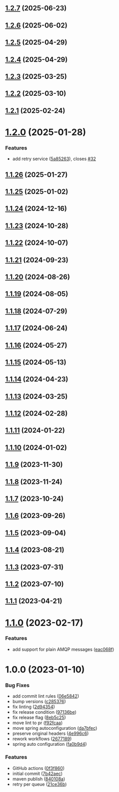 ## [1.2.7](https://github.com/jaconi-io/spring-rabbitmq-retry/compare/v1.2.6...v1.2.7) (2025-06-23)

## [1.2.6](https://github.com/jaconi-io/spring-rabbitmq-retry/compare/v1.2.5...v1.2.6) (2025-06-02)

## [1.2.5](https://github.com/jaconi-io/spring-rabbitmq-retry/compare/v1.2.4...v1.2.5) (2025-04-29)

## [1.2.4](https://github.com/jaconi-io/spring-rabbitmq-retry/compare/v1.2.3...v1.2.4) (2025-04-29)

## [1.2.3](https://github.com/jaconi-io/spring-rabbitmq-retry/compare/v1.2.2...v1.2.3) (2025-03-25)

## [1.2.2](https://github.com/jaconi-io/spring-rabbitmq-retry/compare/v1.2.1...v1.2.2) (2025-03-10)

## [1.2.1](https://github.com/jaconi-io/spring-rabbitmq-retry/compare/v1.2.0...v1.2.1) (2025-02-24)

# [1.2.0](https://github.com/jaconi-io/spring-rabbitmq-retry/compare/v1.1.26...v1.2.0) (2025-01-28)


### Features

* add retry service ([5a85263](https://github.com/jaconi-io/spring-rabbitmq-retry/commit/5a85263ba1719fbf315d9f8e0245cc17bc7ed264)), closes [#32](https://github.com/jaconi-io/spring-rabbitmq-retry/issues/32)

## [1.1.26](https://github.com/jaconi-io/spring-rabbitmq-retry/compare/v1.1.25...v1.1.26) (2025-01-27)

## [1.1.25](https://github.com/jaconi-io/spring-rabbitmq-retry/compare/v1.1.24...v1.1.25) (2025-01-02)

## [1.1.24](https://github.com/jaconi-io/spring-rabbitmq-retry/compare/v1.1.23...v1.1.24) (2024-12-16)

## [1.1.23](https://github.com/jaconi-io/spring-rabbitmq-retry/compare/v1.1.22...v1.1.23) (2024-10-28)

## [1.1.22](https://github.com/jaconi-io/spring-rabbitmq-retry/compare/v1.1.21...v1.1.22) (2024-10-07)

## [1.1.21](https://github.com/jaconi-io/spring-rabbitmq-retry/compare/v1.1.20...v1.1.21) (2024-09-23)

## [1.1.20](https://github.com/jaconi-io/spring-rabbitmq-retry/compare/v1.1.19...v1.1.20) (2024-08-26)

## [1.1.19](https://github.com/jaconi-io/spring-rabbitmq-retry/compare/v1.1.18...v1.1.19) (2024-08-05)

## [1.1.18](https://github.com/jaconi-io/spring-rabbitmq-retry/compare/v1.1.17...v1.1.18) (2024-07-29)

## [1.1.17](https://github.com/jaconi-io/spring-rabbitmq-retry/compare/v1.1.16...v1.1.17) (2024-06-24)

## [1.1.16](https://github.com/jaconi-io/spring-rabbitmq-retry/compare/v1.1.15...v1.1.16) (2024-05-27)

## [1.1.15](https://github.com/jaconi-io/spring-rabbitmq-retry/compare/v1.1.14...v1.1.15) (2024-05-13)

## [1.1.14](https://github.com/jaconi-io/spring-rabbitmq-retry/compare/v1.1.13...v1.1.14) (2024-04-23)

## [1.1.13](https://github.com/jaconi-io/spring-rabbitmq-retry/compare/v1.1.12...v1.1.13) (2024-03-25)

## [1.1.12](https://github.com/jaconi-io/spring-rabbitmq-retry/compare/v1.1.11...v1.1.12) (2024-02-28)

## [1.1.11](https://github.com/jaconi-io/spring-rabbitmq-retry/compare/v1.1.10...v1.1.11) (2024-01-22)

## [1.1.10](https://github.com/jaconi-io/spring-rabbitmq-retry/compare/v1.1.9...v1.1.10) (2024-01-02)

## [1.1.9](https://github.com/jaconi-io/spring-rabbitmq-retry/compare/v1.1.8...v1.1.9) (2023-11-30)

## [1.1.8](https://github.com/jaconi-io/spring-rabbitmq-retry/compare/v1.1.7...v1.1.8) (2023-11-24)

## [1.1.7](https://github.com/jaconi-io/spring-rabbitmq-retry/compare/v1.1.6...v1.1.7) (2023-10-24)

## [1.1.6](https://github.com/jaconi-io/spring-rabbitmq-retry/compare/v1.1.5...v1.1.6) (2023-09-26)

## [1.1.5](https://github.com/jaconi-io/spring-rabbitmq-retry/compare/v1.1.4...v1.1.5) (2023-09-04)

## [1.1.4](https://github.com/jaconi-io/spring-rabbitmq-retry/compare/v1.1.3...v1.1.4) (2023-08-21)

## [1.1.3](https://github.com/jaconi-io/spring-rabbitmq-retry/compare/v1.1.2...v1.1.3) (2023-07-31)

## [1.1.2](https://github.com/jaconi-io/spring-rabbitmq-retry/compare/v1.1.1...v1.1.2) (2023-07-10)

## [1.1.1](https://github.com/jaconi-io/spring-rabbitmq-retry/compare/v1.1.0...v1.1.1) (2023-04-21)

# [1.1.0](https://github.com/jaconi-io/spring-rabbitmq-retry/compare/v1.0.0...v1.1.0) (2023-02-17)


### Features

* add support for plain AMQP messages ([eac068f](https://github.com/jaconi-io/spring-rabbitmq-retry/commit/eac068f018bbb9c9aa69c959fb86542f7f17277e))

# 1.0.0 (2023-01-10)


### Bug Fixes

* add commit lint rules ([06e5842](https://github.com/jaconi-io/spring-rabbitmq-retry/commit/06e5842623204abd88fad5ed8394883d182066e2))
* bump versions ([c285376](https://github.com/jaconi-io/spring-rabbitmq-retry/commit/c285376200f1e238216ecb67ba0c986ff3c9b0b1))
* fix linting ([2d94354](https://github.com/jaconi-io/spring-rabbitmq-retry/commit/2d9435446396792b6136a13908c7f3772956af6c))
* fix release condition ([97136be](https://github.com/jaconi-io/spring-rabbitmq-retry/commit/97136be11b55dab5372cbf0146d4a2ba362f110c))
* fix release flag ([8eb5c25](https://github.com/jaconi-io/spring-rabbitmq-retry/commit/8eb5c25a308a3c8830d0181aaa8d4e822aeb029b))
* move lint to pr ([f92fcaa](https://github.com/jaconi-io/spring-rabbitmq-retry/commit/f92fcaae0fe21b5325d066bb20084b3f380adfa1))
* move spring autoconfiguration ([da7bfec](https://github.com/jaconi-io/spring-rabbitmq-retry/commit/da7bfec867f05e743d7d58b2b1fdaf9e5863cc93))
* preserve original headers ([4e996c6](https://github.com/jaconi-io/spring-rabbitmq-retry/commit/4e996c66d361d1d4b3a641729fee51dc1c9bd0f2))
* rework workflows ([2677189](https://github.com/jaconi-io/spring-rabbitmq-retry/commit/26771897755c72e636266f6e63c963b395f8fdb9))
* spring auto configuration ([fa0b9d4](https://github.com/jaconi-io/spring-rabbitmq-retry/commit/fa0b9d4ff82bc8552d71fd05255682561ec035e5))


### Features

* GitHub actions ([0f3f860](https://github.com/jaconi-io/spring-rabbitmq-retry/commit/0f3f86048fa893b60f8cb8962a15b9c9a545627a))
* initial commit ([7b42aec](https://github.com/jaconi-io/spring-rabbitmq-retry/commit/7b42aec084fd4fd21904a935324d40d0b476916d))
* maven publish ([840108a](https://github.com/jaconi-io/spring-rabbitmq-retry/commit/840108ad21c1b904fcea555a70cbf3adbd33c351))
* retry per queue ([21ce36b](https://github.com/jaconi-io/spring-rabbitmq-retry/commit/21ce36b750a732239af36e18e0e20f264d434e1b))
